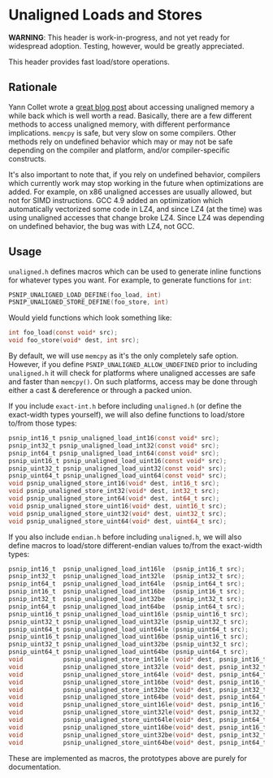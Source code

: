 # Unaligned Loads and Stores

**WARNING**: This header is work-in-progress, and not yet ready for
widespread adoption.  Testing, however, would be greatly appreciated.

This header provides fast load/store operations.

## Rationale

Yann Collet wrote a [great blog
post](https://fastcompression.blogspot.fr/2015/08/accessing-unaligned-memory.html)
about accessing unaligned memory a while back which is well worth a
read.  Basically, there are a few different methods to access
unaligned memory, with different performance implications.  `memcpy`
is safe, but very slow on some compilers.  Other methods rely on
undefined behavior which may or may not be safe depending on the
compiler and platform, and/or compiler-specific constructs.

It's also important to note that, if you rely on undefined behavior,
compilers which currently work may stop working in the future when
optimizations are added.  For example, on x86 unaligned accesses are
usually allowed, but not for SIMD instructions.  GCC 4.9 added an
optimization which automatically vectorized some code in LZ4, and
since LZ4 (at the time) was using unaligned accesses that change broke
LZ4.  Since LZ4 was depending on undefined behavior, the bug was with
LZ4, not GCC.

## Usage

`unaligned.h` defines macros which can be used to generate inline
functions for whatever types you want.  For example, to generate
functions for `int`:

```c
PSNIP_UNALIGNED_LOAD_DEFINE(foo_load, int)
PSNIP_UNALIGNED_STORE_DEFINE(foo_store, int)
```

Would yield functions which look something like:

```c
int foo_load(const void* src);
void foo_store(void* dest, int src);
```

By default, we will use `memcpy` as it's the only completely safe
option.  However, if you define `PSNIP_UNALIGNED_ALLOW_UNDEFINED`
prior to including `unaligned.h` it will check for platforms where
unaligned accesses are safe and faster than `memcpy()`.  On such
platforms, access may be done through either a cast & dereference or
through a packed union.

If you include `exact-int.h` before including `unaligned.h` (or define
the exact-width types yourself), we will also define functions to
load/store to/from those types:

```c
psnip_int16_t psnip_unaligned_load_int16(const void* src);
psnip_int32_t psnip_unaligned_load_int32(const void* src);
psnip_int64_t psnip_unaligned_load_int64(const void* src);
psnip_uint16_t psnip_unaligned_load_uint16(const void* src);
psnip_uint32_t psnip_unaligned_load_uint32(const void* src);
psnip_uint64_t psnip_unaligned_load_uint64(const void* src);
void psnip_unaligned_store_int16(void* dest, int16_t src);
void psnip_unaligned_store_int32(void* dest, int32_t src);
void psnip_unaligned_store_int64(void* dest, int64_t src);
void psnip_unaligned_store_uint16(void* dest, uint16_t src);
void psnip_unaligned_store_uint32(void* dest, uint32_t src);
void psnip_unaligned_store_uint64(void* dest, uint64_t src);
```

If you also include `endian.h` before including `unaligned.h`, we will
also define macros to load/store different-endian values to/from
the exact-width types:

```c
psnip_int16_t  psnip_unaligned_load_int16le  (psnip_int16_t src);
psnip_int32_t  psnip_unaligned_load_int32le  (psnip_int32_t src);
psnip_int64_t  psnip_unaligned_load_int64le  (psnip_int64_t src);
psnip_int16_t  psnip_unaligned_load_int16be  (psnip_int16_t src);
psnip_int32_t  psnip_unaligned_load_int32be  (psnip_int32_t src);
psnip_int64_t  psnip_unaligned_load_int64be  (psnip_int64_t src);
psnip_uint16_t psnip_unaligned_load_uint16le (psnip_uint16_t src);
psnip_uint32_t psnip_unaligned_load_uint32le (psnip_uint32_t src);
psnip_uint64_t psnip_unaligned_load_uint64le (psnip_uint64_t src);
psnip_uint16_t psnip_unaligned_load_uint16be (psnip_uint16_t src);
psnip_uint32_t psnip_unaligned_load_uint32be (psnip_uint32_t src);
psnip_uint64_t psnip_unaligned_load_uint64be (psnip_uint64_t src);
void           psnip_unaligned_store_int16le (void* dest, psnip_int16_t src);
void           psnip_unaligned_store_int32le (void* dest, psnip_int32_t src);
void           psnip_unaligned_store_int64le (void* dest, psnip_int64_t src);
void           psnip_unaligned_store_int16be (void* dest, psnip_int16_t src);
void           psnip_unaligned_store_int32be (void* dest, psnip_int32_t src);
void           psnip_unaligned_store_int64be (void* dest, psnip_int64_t src);
void           psnip_unaligned_store_uint16le(void* dest, psnip_int16_t src);
void           psnip_unaligned_store_uint32le(void* dest, psnip_int32_t src);
void           psnip_unaligned_store_uint64le(void* dest, psnip_int64_t src);
void           psnip_unaligned_store_uint16be(void* dest, psnip_int16_t src);
void           psnip_unaligned_store_uint32be(void* dest, psnip_int32_t src);
void           psnip_unaligned_store_uint64be(void* dest, psnip_int64_t src);
```

These are implemented as macros, the prototypes above are purely for
documentation.
